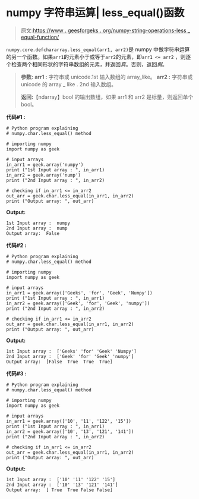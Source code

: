 # numpy 字符串运算| less_equal()函数

> 原文:[https://www . geesforgeks . org/numpy-string-operations-less _ equal-function/](https://www.geeksforgeeks.org/numpy-string-operations-less_equal-function/)

`numpy.core.defchararray.less_equal(arr1, arr2)`是 numpy 中做字符串运算的另一个函数。如果`arr1`的元素小于或等于`arr2`的元素，即`arr1 <= arr2` ，则逐个检查两个相同形状的字符串数组的元素，并返回*真*。否则，返回*假*。

> **参数:**
> **arr1 :** 字符串或 unicode.1st 输入数组的 array_like。
> **arr2 :** 字符串或 unicode 的 array _ like . 2nd 输入数组。
> 
> **返回:**【ndarray】bool 的输出数组，如果 arr1 和 arr2 是标量，则返回单个 bool。

**代码#1 :**

```
# Python program explaining
# numpy.char.less_equal() method 

# importing numpy 
import numpy as geek

# input arrays  
in_arr1 = geek.array('numpy')
print ("1st Input array : ", in_arr1)
in_arr2 = geek.array('nump')
print ("2nd Input array : ", in_arr2)  

# checking if in_arr1 <= in_arr2
out_arr = geek.char.less_equal(in_arr1, in_arr2)
print ("Output array: ", out_arr) 
```

**Output:**

```
1st Input array :  numpy
2nd Input array :  nump
Output array:  False

```

**代码#2 :**

```
# Python program explaining
# numpy.char.less_equal() method 

# importing numpy 
import numpy as geek

# input arrays  
in_arr1 = geek.array(['Geeks', 'for', 'Geek', 'Numpy'])
print ("1st Input array : ", in_arr1) 
in_arr2 = geek.array(['Geek', 'for', 'Geek', 'numpy'])
print ("2nd Input array : ", in_arr2) 

# checking if in_arr1 <= in_arr2
out_arr = geek.char.less_equal(in_arr1, in_arr2)
print ("Output array: ", out_arr) 
```

**Output:**

```
1st Input array :  ['Geeks' 'for' 'Geek' 'Numpy']
2nd Input array :  ['Geek' 'for' 'Geek' 'numpy']
Output array:  [False  True  True  True]

```

**代码#3 :**

```
# Python program explaining
# numpy.char.less_equal() method 

# importing numpy 
import numpy as geek

# input arrays  
in_arr1 = geek.array(['10', '11', '122', '15'])
print ("1st Input array : ", in_arr1) 
in_arr2 = geek.array(['10', '13', '121', '141'])
print ("2nd Input array : ", in_arr2) 

# checking if in_arr1 <= in_arr2
out_arr = geek.char.less_equal(in_arr1, in_arr2)
print ("Output array: ", out_arr) 
```

**Output:**

```
1st Input array :  ['10' '11' '122' '15']
2nd Input array :  ['10' '13' '121' '141']
Output array:  [ True  True False False]

```